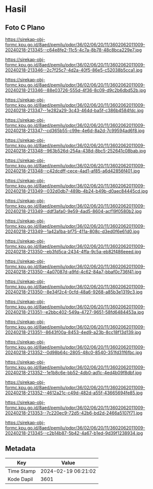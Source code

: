 # Hasil

## Foto C Plano

https://sirekap-obj-formc.kpu.go.id/8aed/pemilu/pdpr/36/02/06/20/11/3602062011009-20240218-213345--c64e8fe2-11c5-4c7a-8b78-48c8bca229e7.jpg

https://sirekap-obj-formc.kpu.go.id/8aed/pemilu/pdpr/36/02/06/20/11/3602062011009-20240218-213346--2c7f25c7-4d2a-40f5-86e5-c52038b5cca1.jpg

https://sirekap-obj-formc.kpu.go.id/8aed/pemilu/pdpr/36/02/06/20/11/3602062011009-20240218-213346--88e03726-555d-4f36-8c09-d9c2b6dbd52b.jpg

https://sirekap-obj-formc.kpu.go.id/8aed/pemilu/pdpr/36/02/06/20/11/3602062011009-20240218-213347--1e282a29-3c43-464d-ba5f-c386b4584fdc.jpg

https://sirekap-obj-formc.kpu.go.id/8aed/pemilu/pdpr/36/02/06/20/11/3602062011009-20240218-213347--cd365b55-c99e-4e6d-8a2d-7c99594ad6f8.jpg

https://sirekap-obj-formc.kpu.go.id/8aed/pemilu/pdpr/36/02/06/20/11/3602062011009-20240218-213348--963b526d-254a-438d-8bc5-252641c08bab.jpg

https://sirekap-obj-formc.kpu.go.id/8aed/pemilu/pdpr/36/02/06/20/11/3602062011009-20240218-213348--c42dcdff-cece-4ad1-af85-a6d42856f401.jpg

https://sirekap-obj-formc.kpu.go.id/8aed/pemilu/pdpr/36/02/06/20/11/3602062011009-20240218-213349--032d0db7-489b-4b24-b49b-d0aec84445cd.jpg

https://sirekap-obj-formc.kpu.go.id/8aed/pemilu/pdpr/36/02/06/20/11/3602062011009-20240218-213349--ddf3afa0-9e59-4ad5-8604-acf19f0580b2.jpg

https://sirekap-obj-formc.kpu.go.id/8aed/pemilu/pdpr/36/02/06/20/11/3602062011009-20240218-213349--1a42a1ba-bf75-411a-808c-d3ed0f6e61d0.jpg

https://sirekap-obj-formc.kpu.go.id/8aed/pemilu/pdpr/36/02/06/20/11/3602062011009-20240218-213350--eb3fd5ca-2434-4ffa-9c5a-eb82f486eeed.jpg

https://sirekap-obj-formc.kpu.go.id/8aed/pemilu/pdpr/36/02/06/20/11/3602062011009-20240218-213350--4a07087d-a9fd-4c62-84a7-bbaf0c736f41.jpg

https://sirekap-obj-formc.kpu.go.id/8aed/pemilu/pdpr/36/02/06/20/11/3602062011009-20240218-213350--8e34f2c4-0cfd-48a6-9268-a85b3e1319c3.jpg

https://sirekap-obj-formc.kpu.go.id/8aed/pemilu/pdpr/36/02/06/20/11/3602062011009-20240218-213351--e2bbc402-549a-4727-9651-58fd6484453a.jpg

https://sirekap-obj-formc.kpu.go.id/8aed/pemilu/pdpr/36/02/06/20/11/3602062011009-20240218-213351--8643f00a-8453-4ed9-a23b-8cc18f13d139.jpg

https://sirekap-obj-formc.kpu.go.id/8aed/pemilu/pdpr/36/02/06/20/11/3602062011009-20240218-213352--0d98b64c-2805-48c0-8540-351fd31f6fbc.jpg

https://sirekap-obj-formc.kpu.go.id/8aed/pemilu/pdpr/36/02/06/20/11/3602062011009-20240218-213352--1e1b8c6e-bb52-4db0-ad1c-4ed4b09f8dbf.jpg

https://sirekap-obj-formc.kpu.go.id/8aed/pemilu/pdpr/36/02/06/20/11/3602062011009-20240218-213352--4612a21c-c49d-482d-a55f-43665694fe85.jpg

https://sirekap-obj-formc.kpu.go.id/8aed/pemilu/pdpr/36/02/06/20/11/3602062011009-20240218-213353--7c220ec9-72d5-42b6-bd2d-2466a5107f71.jpg

https://sirekap-obj-formc.kpu.go.id/8aed/pemilu/pdpr/36/02/06/20/11/3602062011009-20240218-213345--c2b14b87-5b42-4a67-b1ed-9d39f1238934.jpg


## Metadata

| Key        | Value               |
| ---------- | ------------------- |
| Time Stamp | 2024-02-19 06:21:02 |
| Kode Dapil | 3601                |



